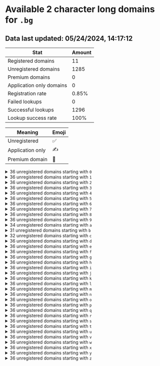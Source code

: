 # Available 2 character long domains for `.bg`

## Data last updated: 05/24/2024, 14:17:12

|Stat|Amount|
|--|--|
|Registered domains|11|
|Unregistered domains|1285|
|Premium domains|0|
|Application only domains|0|
|Registration rate|0.85%|
|Failed lookups|0|
|Successful lookups|1296|
|Lookup success rate|100%|


|Meaning|Emoji|
|--|--|
|Unregistered|:white_check_mark:|
|Application only|:writing_hand:|
|Premium domain|:gem:|

<details>
<summary>36 unregistered domains starting with <bold><code>0</code></bold></summary>

|Type|Domain|
|--|--|
|:white_check_mark:|`00.bg`|
|:white_check_mark:|`01.bg`|
|:white_check_mark:|`02.bg`|
|:white_check_mark:|`03.bg`|
|:white_check_mark:|`04.bg`|
|:white_check_mark:|`05.bg`|
|:white_check_mark:|`06.bg`|
|:white_check_mark:|`07.bg`|
|:white_check_mark:|`08.bg`|
|:white_check_mark:|`09.bg`|
|:white_check_mark:|`0a.bg`|
|:white_check_mark:|`0b.bg`|
|:white_check_mark:|`0c.bg`|
|:white_check_mark:|`0d.bg`|
|:white_check_mark:|`0e.bg`|
|:white_check_mark:|`0f.bg`|
|:white_check_mark:|`0g.bg`|
|:white_check_mark:|`0h.bg`|
|:white_check_mark:|`0i.bg`|
|:white_check_mark:|`0j.bg`|
|:white_check_mark:|`0k.bg`|
|:white_check_mark:|`0l.bg`|
|:white_check_mark:|`0m.bg`|
|:white_check_mark:|`0n.bg`|
|:white_check_mark:|`0o.bg`|
|:white_check_mark:|`0p.bg`|
|:white_check_mark:|`0q.bg`|
|:white_check_mark:|`0r.bg`|
|:white_check_mark:|`0s.bg`|
|:white_check_mark:|`0t.bg`|
|:white_check_mark:|`0u.bg`|
|:white_check_mark:|`0v.bg`|
|:white_check_mark:|`0w.bg`|
|:white_check_mark:|`0x.bg`|
|:white_check_mark:|`0y.bg`|
|:white_check_mark:|`0z.bg`|
</details>
<details>
<summary>36 unregistered domains starting with <bold><code>1</code></bold></summary>

|Type|Domain|
|--|--|
|:white_check_mark:|`10.bg`|
|:white_check_mark:|`11.bg`|
|:white_check_mark:|`12.bg`|
|:white_check_mark:|`13.bg`|
|:white_check_mark:|`14.bg`|
|:white_check_mark:|`15.bg`|
|:white_check_mark:|`16.bg`|
|:white_check_mark:|`17.bg`|
|:white_check_mark:|`18.bg`|
|:white_check_mark:|`19.bg`|
|:white_check_mark:|`1a.bg`|
|:white_check_mark:|`1b.bg`|
|:white_check_mark:|`1c.bg`|
|:white_check_mark:|`1d.bg`|
|:white_check_mark:|`1e.bg`|
|:white_check_mark:|`1f.bg`|
|:white_check_mark:|`1g.bg`|
|:white_check_mark:|`1h.bg`|
|:white_check_mark:|`1i.bg`|
|:white_check_mark:|`1j.bg`|
|:white_check_mark:|`1k.bg`|
|:white_check_mark:|`1l.bg`|
|:white_check_mark:|`1m.bg`|
|:white_check_mark:|`1n.bg`|
|:white_check_mark:|`1o.bg`|
|:white_check_mark:|`1p.bg`|
|:white_check_mark:|`1q.bg`|
|:white_check_mark:|`1r.bg`|
|:white_check_mark:|`1s.bg`|
|:white_check_mark:|`1t.bg`|
|:white_check_mark:|`1u.bg`|
|:white_check_mark:|`1v.bg`|
|:white_check_mark:|`1w.bg`|
|:white_check_mark:|`1x.bg`|
|:white_check_mark:|`1y.bg`|
|:white_check_mark:|`1z.bg`|
</details>
<details>
<summary>36 unregistered domains starting with <bold><code>2</code></bold></summary>

|Type|Domain|
|--|--|
|:white_check_mark:|`20.bg`|
|:white_check_mark:|`21.bg`|
|:white_check_mark:|`22.bg`|
|:white_check_mark:|`23.bg`|
|:white_check_mark:|`24.bg`|
|:white_check_mark:|`25.bg`|
|:white_check_mark:|`26.bg`|
|:white_check_mark:|`27.bg`|
|:white_check_mark:|`28.bg`|
|:white_check_mark:|`29.bg`|
|:white_check_mark:|`2a.bg`|
|:white_check_mark:|`2b.bg`|
|:white_check_mark:|`2c.bg`|
|:white_check_mark:|`2d.bg`|
|:white_check_mark:|`2e.bg`|
|:white_check_mark:|`2f.bg`|
|:white_check_mark:|`2g.bg`|
|:white_check_mark:|`2h.bg`|
|:white_check_mark:|`2i.bg`|
|:white_check_mark:|`2j.bg`|
|:white_check_mark:|`2k.bg`|
|:white_check_mark:|`2l.bg`|
|:white_check_mark:|`2m.bg`|
|:white_check_mark:|`2n.bg`|
|:white_check_mark:|`2o.bg`|
|:white_check_mark:|`2p.bg`|
|:white_check_mark:|`2q.bg`|
|:white_check_mark:|`2r.bg`|
|:white_check_mark:|`2s.bg`|
|:white_check_mark:|`2t.bg`|
|:white_check_mark:|`2u.bg`|
|:white_check_mark:|`2v.bg`|
|:white_check_mark:|`2w.bg`|
|:white_check_mark:|`2x.bg`|
|:white_check_mark:|`2y.bg`|
|:white_check_mark:|`2z.bg`|
</details>
<details>
<summary>36 unregistered domains starting with <bold><code>3</code></bold></summary>

|Type|Domain|
|--|--|
|:white_check_mark:|`30.bg`|
|:white_check_mark:|`31.bg`|
|:white_check_mark:|`32.bg`|
|:white_check_mark:|`33.bg`|
|:white_check_mark:|`34.bg`|
|:white_check_mark:|`35.bg`|
|:white_check_mark:|`36.bg`|
|:white_check_mark:|`37.bg`|
|:white_check_mark:|`38.bg`|
|:white_check_mark:|`39.bg`|
|:white_check_mark:|`3a.bg`|
|:white_check_mark:|`3b.bg`|
|:white_check_mark:|`3c.bg`|
|:white_check_mark:|`3d.bg`|
|:white_check_mark:|`3e.bg`|
|:white_check_mark:|`3f.bg`|
|:white_check_mark:|`3g.bg`|
|:white_check_mark:|`3h.bg`|
|:white_check_mark:|`3i.bg`|
|:white_check_mark:|`3j.bg`|
|:white_check_mark:|`3k.bg`|
|:white_check_mark:|`3l.bg`|
|:white_check_mark:|`3m.bg`|
|:white_check_mark:|`3n.bg`|
|:white_check_mark:|`3o.bg`|
|:white_check_mark:|`3p.bg`|
|:white_check_mark:|`3q.bg`|
|:white_check_mark:|`3r.bg`|
|:white_check_mark:|`3s.bg`|
|:white_check_mark:|`3t.bg`|
|:white_check_mark:|`3u.bg`|
|:white_check_mark:|`3v.bg`|
|:white_check_mark:|`3w.bg`|
|:white_check_mark:|`3x.bg`|
|:white_check_mark:|`3y.bg`|
|:white_check_mark:|`3z.bg`|
</details>
<details>
<summary>36 unregistered domains starting with <bold><code>4</code></bold></summary>

|Type|Domain|
|--|--|
|:white_check_mark:|`40.bg`|
|:white_check_mark:|`41.bg`|
|:white_check_mark:|`42.bg`|
|:white_check_mark:|`43.bg`|
|:white_check_mark:|`44.bg`|
|:white_check_mark:|`45.bg`|
|:white_check_mark:|`46.bg`|
|:white_check_mark:|`47.bg`|
|:white_check_mark:|`48.bg`|
|:white_check_mark:|`49.bg`|
|:white_check_mark:|`4a.bg`|
|:white_check_mark:|`4b.bg`|
|:white_check_mark:|`4c.bg`|
|:white_check_mark:|`4d.bg`|
|:white_check_mark:|`4e.bg`|
|:white_check_mark:|`4f.bg`|
|:white_check_mark:|`4g.bg`|
|:white_check_mark:|`4h.bg`|
|:white_check_mark:|`4i.bg`|
|:white_check_mark:|`4j.bg`|
|:white_check_mark:|`4k.bg`|
|:white_check_mark:|`4l.bg`|
|:white_check_mark:|`4m.bg`|
|:white_check_mark:|`4n.bg`|
|:white_check_mark:|`4o.bg`|
|:white_check_mark:|`4p.bg`|
|:white_check_mark:|`4q.bg`|
|:white_check_mark:|`4r.bg`|
|:white_check_mark:|`4s.bg`|
|:white_check_mark:|`4t.bg`|
|:white_check_mark:|`4u.bg`|
|:white_check_mark:|`4v.bg`|
|:white_check_mark:|`4w.bg`|
|:white_check_mark:|`4x.bg`|
|:white_check_mark:|`4y.bg`|
|:white_check_mark:|`4z.bg`|
</details>
<details>
<summary>36 unregistered domains starting with <bold><code>5</code></bold></summary>

|Type|Domain|
|--|--|
|:white_check_mark:|`50.bg`|
|:white_check_mark:|`51.bg`|
|:white_check_mark:|`52.bg`|
|:white_check_mark:|`53.bg`|
|:white_check_mark:|`54.bg`|
|:white_check_mark:|`55.bg`|
|:white_check_mark:|`56.bg`|
|:white_check_mark:|`57.bg`|
|:white_check_mark:|`58.bg`|
|:white_check_mark:|`59.bg`|
|:white_check_mark:|`5a.bg`|
|:white_check_mark:|`5b.bg`|
|:white_check_mark:|`5c.bg`|
|:white_check_mark:|`5d.bg`|
|:white_check_mark:|`5e.bg`|
|:white_check_mark:|`5f.bg`|
|:white_check_mark:|`5g.bg`|
|:white_check_mark:|`5h.bg`|
|:white_check_mark:|`5i.bg`|
|:white_check_mark:|`5j.bg`|
|:white_check_mark:|`5k.bg`|
|:white_check_mark:|`5l.bg`|
|:white_check_mark:|`5m.bg`|
|:white_check_mark:|`5n.bg`|
|:white_check_mark:|`5o.bg`|
|:white_check_mark:|`5p.bg`|
|:white_check_mark:|`5q.bg`|
|:white_check_mark:|`5r.bg`|
|:white_check_mark:|`5s.bg`|
|:white_check_mark:|`5t.bg`|
|:white_check_mark:|`5u.bg`|
|:white_check_mark:|`5v.bg`|
|:white_check_mark:|`5w.bg`|
|:white_check_mark:|`5x.bg`|
|:white_check_mark:|`5y.bg`|
|:white_check_mark:|`5z.bg`|
</details>
<details>
<summary>36 unregistered domains starting with <bold><code>6</code></bold></summary>

|Type|Domain|
|--|--|
|:white_check_mark:|`60.bg`|
|:white_check_mark:|`61.bg`|
|:white_check_mark:|`62.bg`|
|:white_check_mark:|`63.bg`|
|:white_check_mark:|`64.bg`|
|:white_check_mark:|`65.bg`|
|:white_check_mark:|`66.bg`|
|:white_check_mark:|`67.bg`|
|:white_check_mark:|`68.bg`|
|:white_check_mark:|`69.bg`|
|:white_check_mark:|`6a.bg`|
|:white_check_mark:|`6b.bg`|
|:white_check_mark:|`6c.bg`|
|:white_check_mark:|`6d.bg`|
|:white_check_mark:|`6e.bg`|
|:white_check_mark:|`6f.bg`|
|:white_check_mark:|`6g.bg`|
|:white_check_mark:|`6h.bg`|
|:white_check_mark:|`6i.bg`|
|:white_check_mark:|`6j.bg`|
|:white_check_mark:|`6k.bg`|
|:white_check_mark:|`6l.bg`|
|:white_check_mark:|`6m.bg`|
|:white_check_mark:|`6n.bg`|
|:white_check_mark:|`6o.bg`|
|:white_check_mark:|`6p.bg`|
|:white_check_mark:|`6q.bg`|
|:white_check_mark:|`6r.bg`|
|:white_check_mark:|`6s.bg`|
|:white_check_mark:|`6t.bg`|
|:white_check_mark:|`6u.bg`|
|:white_check_mark:|`6v.bg`|
|:white_check_mark:|`6w.bg`|
|:white_check_mark:|`6x.bg`|
|:white_check_mark:|`6y.bg`|
|:white_check_mark:|`6z.bg`|
</details>
<details>
<summary>36 unregistered domains starting with <bold><code>7</code></bold></summary>

|Type|Domain|
|--|--|
|:white_check_mark:|`70.bg`|
|:white_check_mark:|`71.bg`|
|:white_check_mark:|`72.bg`|
|:white_check_mark:|`73.bg`|
|:white_check_mark:|`74.bg`|
|:white_check_mark:|`75.bg`|
|:white_check_mark:|`76.bg`|
|:white_check_mark:|`77.bg`|
|:white_check_mark:|`78.bg`|
|:white_check_mark:|`79.bg`|
|:white_check_mark:|`7a.bg`|
|:white_check_mark:|`7b.bg`|
|:white_check_mark:|`7c.bg`|
|:white_check_mark:|`7d.bg`|
|:white_check_mark:|`7e.bg`|
|:white_check_mark:|`7f.bg`|
|:white_check_mark:|`7g.bg`|
|:white_check_mark:|`7h.bg`|
|:white_check_mark:|`7i.bg`|
|:white_check_mark:|`7j.bg`|
|:white_check_mark:|`7k.bg`|
|:white_check_mark:|`7l.bg`|
|:white_check_mark:|`7m.bg`|
|:white_check_mark:|`7n.bg`|
|:white_check_mark:|`7o.bg`|
|:white_check_mark:|`7p.bg`|
|:white_check_mark:|`7q.bg`|
|:white_check_mark:|`7r.bg`|
|:white_check_mark:|`7s.bg`|
|:white_check_mark:|`7t.bg`|
|:white_check_mark:|`7u.bg`|
|:white_check_mark:|`7v.bg`|
|:white_check_mark:|`7w.bg`|
|:white_check_mark:|`7x.bg`|
|:white_check_mark:|`7y.bg`|
|:white_check_mark:|`7z.bg`|
</details>
<details>
<summary>36 unregistered domains starting with <bold><code>8</code></bold></summary>

|Type|Domain|
|--|--|
|:white_check_mark:|`80.bg`|
|:white_check_mark:|`81.bg`|
|:white_check_mark:|`82.bg`|
|:white_check_mark:|`83.bg`|
|:white_check_mark:|`84.bg`|
|:white_check_mark:|`85.bg`|
|:white_check_mark:|`86.bg`|
|:white_check_mark:|`87.bg`|
|:white_check_mark:|`88.bg`|
|:white_check_mark:|`89.bg`|
|:white_check_mark:|`8a.bg`|
|:white_check_mark:|`8b.bg`|
|:white_check_mark:|`8c.bg`|
|:white_check_mark:|`8d.bg`|
|:white_check_mark:|`8e.bg`|
|:white_check_mark:|`8f.bg`|
|:white_check_mark:|`8g.bg`|
|:white_check_mark:|`8h.bg`|
|:white_check_mark:|`8i.bg`|
|:white_check_mark:|`8j.bg`|
|:white_check_mark:|`8k.bg`|
|:white_check_mark:|`8l.bg`|
|:white_check_mark:|`8m.bg`|
|:white_check_mark:|`8n.bg`|
|:white_check_mark:|`8o.bg`|
|:white_check_mark:|`8p.bg`|
|:white_check_mark:|`8q.bg`|
|:white_check_mark:|`8r.bg`|
|:white_check_mark:|`8s.bg`|
|:white_check_mark:|`8t.bg`|
|:white_check_mark:|`8u.bg`|
|:white_check_mark:|`8v.bg`|
|:white_check_mark:|`8w.bg`|
|:white_check_mark:|`8x.bg`|
|:white_check_mark:|`8y.bg`|
|:white_check_mark:|`8z.bg`|
</details>
<details>
<summary>36 unregistered domains starting with <bold><code>9</code></bold></summary>

|Type|Domain|
|--|--|
|:white_check_mark:|`90.bg`|
|:white_check_mark:|`91.bg`|
|:white_check_mark:|`92.bg`|
|:white_check_mark:|`93.bg`|
|:white_check_mark:|`94.bg`|
|:white_check_mark:|`95.bg`|
|:white_check_mark:|`96.bg`|
|:white_check_mark:|`97.bg`|
|:white_check_mark:|`98.bg`|
|:white_check_mark:|`99.bg`|
|:white_check_mark:|`9a.bg`|
|:white_check_mark:|`9b.bg`|
|:white_check_mark:|`9c.bg`|
|:white_check_mark:|`9d.bg`|
|:white_check_mark:|`9e.bg`|
|:white_check_mark:|`9f.bg`|
|:white_check_mark:|`9g.bg`|
|:white_check_mark:|`9h.bg`|
|:white_check_mark:|`9i.bg`|
|:white_check_mark:|`9j.bg`|
|:white_check_mark:|`9k.bg`|
|:white_check_mark:|`9l.bg`|
|:white_check_mark:|`9m.bg`|
|:white_check_mark:|`9n.bg`|
|:white_check_mark:|`9o.bg`|
|:white_check_mark:|`9p.bg`|
|:white_check_mark:|`9q.bg`|
|:white_check_mark:|`9r.bg`|
|:white_check_mark:|`9s.bg`|
|:white_check_mark:|`9t.bg`|
|:white_check_mark:|`9u.bg`|
|:white_check_mark:|`9v.bg`|
|:white_check_mark:|`9w.bg`|
|:white_check_mark:|`9x.bg`|
|:white_check_mark:|`9y.bg`|
|:white_check_mark:|`9z.bg`|
</details>
<details>
<summary>34 unregistered domains starting with <bold><code>a</code></bold></summary>

|Type|Domain|
|--|--|
|:white_check_mark:|`a0.bg`|
|:white_check_mark:|`a1.bg`|
|:white_check_mark:|`a2.bg`|
|:white_check_mark:|`a3.bg`|
|:white_check_mark:|`a4.bg`|
|:white_check_mark:|`a5.bg`|
|:white_check_mark:|`a6.bg`|
|:white_check_mark:|`a7.bg`|
|:white_check_mark:|`a8.bg`|
|:white_check_mark:|`a9.bg`|
|:white_check_mark:|`ac.bg`|
|:white_check_mark:|`ad.bg`|
|:white_check_mark:|`ae.bg`|
|:white_check_mark:|`af.bg`|
|:white_check_mark:|`ag.bg`|
|:white_check_mark:|`ah.bg`|
|:white_check_mark:|`ai.bg`|
|:white_check_mark:|`aj.bg`|
|:white_check_mark:|`ak.bg`|
|:white_check_mark:|`al.bg`|
|:white_check_mark:|`am.bg`|
|:white_check_mark:|`an.bg`|
|:white_check_mark:|`ao.bg`|
|:white_check_mark:|`ap.bg`|
|:white_check_mark:|`aq.bg`|
|:white_check_mark:|`ar.bg`|
|:white_check_mark:|`as.bg`|
|:white_check_mark:|`at.bg`|
|:white_check_mark:|`au.bg`|
|:white_check_mark:|`av.bg`|
|:white_check_mark:|`aw.bg`|
|:white_check_mark:|`ax.bg`|
|:white_check_mark:|`ay.bg`|
|:white_check_mark:|`az.bg`|
</details>
<details>
<summary>31 unregistered domains starting with <bold><code>b</code></bold></summary>

|Type|Domain|
|--|--|
|:white_check_mark:|`b0.bg`|
|:white_check_mark:|`b1.bg`|
|:white_check_mark:|`b2.bg`|
|:white_check_mark:|`b3.bg`|
|:white_check_mark:|`b4.bg`|
|:white_check_mark:|`b5.bg`|
|:white_check_mark:|`b6.bg`|
|:white_check_mark:|`b7.bg`|
|:white_check_mark:|`b8.bg`|
|:white_check_mark:|`b9.bg`|
|:white_check_mark:|`ba.bg`|
|:white_check_mark:|`bb.bg`|
|:white_check_mark:|`bc.bg`|
|:white_check_mark:|`bd.bg`|
|:white_check_mark:|`bf.bg`|
|:white_check_mark:|`bg.bg`|
|:white_check_mark:|`bj.bg`|
|:white_check_mark:|`bk.bg`|
|:white_check_mark:|`bl.bg`|
|:white_check_mark:|`bm.bg`|
|:white_check_mark:|`bn.bg`|
|:white_check_mark:|`bo.bg`|
|:white_check_mark:|`bp.bg`|
|:white_check_mark:|`bq.bg`|
|:white_check_mark:|`br.bg`|
|:white_check_mark:|`bs.bg`|
|:white_check_mark:|`bt.bg`|
|:white_check_mark:|`bu.bg`|
|:white_check_mark:|`bw.bg`|
|:white_check_mark:|`by.bg`|
|:white_check_mark:|`bz.bg`|
</details>
<details>
<summary>32 unregistered domains starting with <bold><code>c</code></bold></summary>

|Type|Domain|
|--|--|
|:white_check_mark:|`c0.bg`|
|:white_check_mark:|`c1.bg`|
|:white_check_mark:|`c2.bg`|
|:white_check_mark:|`c3.bg`|
|:white_check_mark:|`c4.bg`|
|:white_check_mark:|`c5.bg`|
|:white_check_mark:|`c6.bg`|
|:white_check_mark:|`c7.bg`|
|:white_check_mark:|`c8.bg`|
|:white_check_mark:|`c9.bg`|
|:white_check_mark:|`ca.bg`|
|:white_check_mark:|`cb.bg`|
|:white_check_mark:|`cc.bg`|
|:white_check_mark:|`cd.bg`|
|:white_check_mark:|`ce.bg`|
|:white_check_mark:|`cf.bg`|
|:white_check_mark:|`cg.bg`|
|:white_check_mark:|`cj.bg`|
|:white_check_mark:|`ck.bg`|
|:white_check_mark:|`cl.bg`|
|:white_check_mark:|`co.bg`|
|:white_check_mark:|`cp.bg`|
|:white_check_mark:|`cq.bg`|
|:white_check_mark:|`cr.bg`|
|:white_check_mark:|`cs.bg`|
|:white_check_mark:|`ct.bg`|
|:white_check_mark:|`cu.bg`|
|:white_check_mark:|`cv.bg`|
|:white_check_mark:|`cw.bg`|
|:white_check_mark:|`cx.bg`|
|:white_check_mark:|`cy.bg`|
|:white_check_mark:|`cz.bg`|
</details>
<details>
<summary>36 unregistered domains starting with <bold><code>d</code></bold></summary>

|Type|Domain|
|--|--|
|:white_check_mark:|`d0.bg`|
|:white_check_mark:|`d1.bg`|
|:white_check_mark:|`d2.bg`|
|:white_check_mark:|`d3.bg`|
|:white_check_mark:|`d4.bg`|
|:white_check_mark:|`d5.bg`|
|:white_check_mark:|`d6.bg`|
|:white_check_mark:|`d7.bg`|
|:white_check_mark:|`d8.bg`|
|:white_check_mark:|`d9.bg`|
|:white_check_mark:|`da.bg`|
|:white_check_mark:|`db.bg`|
|:white_check_mark:|`dc.bg`|
|:white_check_mark:|`dd.bg`|
|:white_check_mark:|`de.bg`|
|:white_check_mark:|`df.bg`|
|:white_check_mark:|`dg.bg`|
|:white_check_mark:|`dh.bg`|
|:white_check_mark:|`di.bg`|
|:white_check_mark:|`dj.bg`|
|:white_check_mark:|`dk.bg`|
|:white_check_mark:|`dl.bg`|
|:white_check_mark:|`dm.bg`|
|:white_check_mark:|`dn.bg`|
|:white_check_mark:|`do.bg`|
|:white_check_mark:|`dp.bg`|
|:white_check_mark:|`dq.bg`|
|:white_check_mark:|`dr.bg`|
|:white_check_mark:|`ds.bg`|
|:white_check_mark:|`dt.bg`|
|:white_check_mark:|`du.bg`|
|:white_check_mark:|`dv.bg`|
|:white_check_mark:|`dw.bg`|
|:white_check_mark:|`dx.bg`|
|:white_check_mark:|`dy.bg`|
|:white_check_mark:|`dz.bg`|
</details>
<details>
<summary>36 unregistered domains starting with <bold><code>e</code></bold></summary>

|Type|Domain|
|--|--|
|:white_check_mark:|`e0.bg`|
|:white_check_mark:|`e1.bg`|
|:white_check_mark:|`e2.bg`|
|:white_check_mark:|`e3.bg`|
|:white_check_mark:|`e4.bg`|
|:white_check_mark:|`e5.bg`|
|:white_check_mark:|`e6.bg`|
|:white_check_mark:|`e7.bg`|
|:white_check_mark:|`e8.bg`|
|:white_check_mark:|`e9.bg`|
|:white_check_mark:|`ea.bg`|
|:white_check_mark:|`eb.bg`|
|:white_check_mark:|`ec.bg`|
|:white_check_mark:|`ed.bg`|
|:white_check_mark:|`ee.bg`|
|:white_check_mark:|`ef.bg`|
|:white_check_mark:|`eg.bg`|
|:white_check_mark:|`eh.bg`|
|:white_check_mark:|`ei.bg`|
|:white_check_mark:|`ej.bg`|
|:white_check_mark:|`ek.bg`|
|:white_check_mark:|`el.bg`|
|:white_check_mark:|`em.bg`|
|:white_check_mark:|`en.bg`|
|:white_check_mark:|`eo.bg`|
|:white_check_mark:|`ep.bg`|
|:white_check_mark:|`eq.bg`|
|:white_check_mark:|`er.bg`|
|:white_check_mark:|`es.bg`|
|:white_check_mark:|`et.bg`|
|:white_check_mark:|`eu.bg`|
|:white_check_mark:|`ev.bg`|
|:white_check_mark:|`ew.bg`|
|:white_check_mark:|`ex.bg`|
|:white_check_mark:|`ey.bg`|
|:white_check_mark:|`ez.bg`|
</details>
<details>
<summary>36 unregistered domains starting with <bold><code>f</code></bold></summary>

|Type|Domain|
|--|--|
|:white_check_mark:|`f0.bg`|
|:white_check_mark:|`f1.bg`|
|:white_check_mark:|`f2.bg`|
|:white_check_mark:|`f3.bg`|
|:white_check_mark:|`f4.bg`|
|:white_check_mark:|`f5.bg`|
|:white_check_mark:|`f6.bg`|
|:white_check_mark:|`f7.bg`|
|:white_check_mark:|`f8.bg`|
|:white_check_mark:|`f9.bg`|
|:white_check_mark:|`fa.bg`|
|:white_check_mark:|`fb.bg`|
|:white_check_mark:|`fc.bg`|
|:white_check_mark:|`fd.bg`|
|:white_check_mark:|`fe.bg`|
|:white_check_mark:|`ff.bg`|
|:white_check_mark:|`fg.bg`|
|:white_check_mark:|`fh.bg`|
|:white_check_mark:|`fi.bg`|
|:white_check_mark:|`fj.bg`|
|:white_check_mark:|`fk.bg`|
|:white_check_mark:|`fl.bg`|
|:white_check_mark:|`fm.bg`|
|:white_check_mark:|`fn.bg`|
|:white_check_mark:|`fo.bg`|
|:white_check_mark:|`fp.bg`|
|:white_check_mark:|`fq.bg`|
|:white_check_mark:|`fr.bg`|
|:white_check_mark:|`fs.bg`|
|:white_check_mark:|`ft.bg`|
|:white_check_mark:|`fu.bg`|
|:white_check_mark:|`fv.bg`|
|:white_check_mark:|`fw.bg`|
|:white_check_mark:|`fx.bg`|
|:white_check_mark:|`fy.bg`|
|:white_check_mark:|`fz.bg`|
</details>
<details>
<summary>36 unregistered domains starting with <bold><code>g</code></bold></summary>

|Type|Domain|
|--|--|
|:white_check_mark:|`g0.bg`|
|:white_check_mark:|`g1.bg`|
|:white_check_mark:|`g2.bg`|
|:white_check_mark:|`g3.bg`|
|:white_check_mark:|`g4.bg`|
|:white_check_mark:|`g5.bg`|
|:white_check_mark:|`g6.bg`|
|:white_check_mark:|`g7.bg`|
|:white_check_mark:|`g8.bg`|
|:white_check_mark:|`g9.bg`|
|:white_check_mark:|`ga.bg`|
|:white_check_mark:|`gb.bg`|
|:white_check_mark:|`gc.bg`|
|:white_check_mark:|`gd.bg`|
|:white_check_mark:|`ge.bg`|
|:white_check_mark:|`gf.bg`|
|:white_check_mark:|`gg.bg`|
|:white_check_mark:|`gh.bg`|
|:white_check_mark:|`gi.bg`|
|:white_check_mark:|`gj.bg`|
|:white_check_mark:|`gk.bg`|
|:white_check_mark:|`gl.bg`|
|:white_check_mark:|`gm.bg`|
|:white_check_mark:|`gn.bg`|
|:white_check_mark:|`go.bg`|
|:white_check_mark:|`gp.bg`|
|:white_check_mark:|`gq.bg`|
|:white_check_mark:|`gr.bg`|
|:white_check_mark:|`gs.bg`|
|:white_check_mark:|`gt.bg`|
|:white_check_mark:|`gu.bg`|
|:white_check_mark:|`gv.bg`|
|:white_check_mark:|`gw.bg`|
|:white_check_mark:|`gx.bg`|
|:white_check_mark:|`gy.bg`|
|:white_check_mark:|`gz.bg`|
</details>
<details>
<summary>36 unregistered domains starting with <bold><code>h</code></bold></summary>

|Type|Domain|
|--|--|
|:white_check_mark:|`h0.bg`|
|:white_check_mark:|`h1.bg`|
|:white_check_mark:|`h2.bg`|
|:white_check_mark:|`h3.bg`|
|:white_check_mark:|`h4.bg`|
|:white_check_mark:|`h5.bg`|
|:white_check_mark:|`h6.bg`|
|:white_check_mark:|`h7.bg`|
|:white_check_mark:|`h8.bg`|
|:white_check_mark:|`h9.bg`|
|:white_check_mark:|`ha.bg`|
|:white_check_mark:|`hb.bg`|
|:white_check_mark:|`hc.bg`|
|:white_check_mark:|`hd.bg`|
|:white_check_mark:|`he.bg`|
|:white_check_mark:|`hf.bg`|
|:white_check_mark:|`hg.bg`|
|:white_check_mark:|`hh.bg`|
|:white_check_mark:|`hi.bg`|
|:white_check_mark:|`hj.bg`|
|:white_check_mark:|`hk.bg`|
|:white_check_mark:|`hl.bg`|
|:white_check_mark:|`hm.bg`|
|:white_check_mark:|`hn.bg`|
|:white_check_mark:|`ho.bg`|
|:white_check_mark:|`hp.bg`|
|:white_check_mark:|`hq.bg`|
|:white_check_mark:|`hr.bg`|
|:white_check_mark:|`hs.bg`|
|:white_check_mark:|`ht.bg`|
|:white_check_mark:|`hu.bg`|
|:white_check_mark:|`hv.bg`|
|:white_check_mark:|`hw.bg`|
|:white_check_mark:|`hx.bg`|
|:white_check_mark:|`hy.bg`|
|:white_check_mark:|`hz.bg`|
</details>
<details>
<summary>36 unregistered domains starting with <bold><code>i</code></bold></summary>

|Type|Domain|
|--|--|
|:white_check_mark:|`i0.bg`|
|:white_check_mark:|`i1.bg`|
|:white_check_mark:|`i2.bg`|
|:white_check_mark:|`i3.bg`|
|:white_check_mark:|`i4.bg`|
|:white_check_mark:|`i5.bg`|
|:white_check_mark:|`i6.bg`|
|:white_check_mark:|`i7.bg`|
|:white_check_mark:|`i8.bg`|
|:white_check_mark:|`i9.bg`|
|:white_check_mark:|`ia.bg`|
|:white_check_mark:|`ib.bg`|
|:white_check_mark:|`ic.bg`|
|:white_check_mark:|`id.bg`|
|:white_check_mark:|`ie.bg`|
|:white_check_mark:|`if.bg`|
|:white_check_mark:|`ig.bg`|
|:white_check_mark:|`ih.bg`|
|:white_check_mark:|`ii.bg`|
|:white_check_mark:|`ij.bg`|
|:white_check_mark:|`ik.bg`|
|:white_check_mark:|`il.bg`|
|:white_check_mark:|`im.bg`|
|:white_check_mark:|`in.bg`|
|:white_check_mark:|`io.bg`|
|:white_check_mark:|`ip.bg`|
|:white_check_mark:|`iq.bg`|
|:white_check_mark:|`ir.bg`|
|:white_check_mark:|`is.bg`|
|:white_check_mark:|`it.bg`|
|:white_check_mark:|`iu.bg`|
|:white_check_mark:|`iv.bg`|
|:white_check_mark:|`iw.bg`|
|:white_check_mark:|`ix.bg`|
|:white_check_mark:|`iy.bg`|
|:white_check_mark:|`iz.bg`|
</details>
<details>
<summary>36 unregistered domains starting with <bold><code>j</code></bold></summary>

|Type|Domain|
|--|--|
|:white_check_mark:|`j0.bg`|
|:white_check_mark:|`j1.bg`|
|:white_check_mark:|`j2.bg`|
|:white_check_mark:|`j3.bg`|
|:white_check_mark:|`j4.bg`|
|:white_check_mark:|`j5.bg`|
|:white_check_mark:|`j6.bg`|
|:white_check_mark:|`j7.bg`|
|:white_check_mark:|`j8.bg`|
|:white_check_mark:|`j9.bg`|
|:white_check_mark:|`ja.bg`|
|:white_check_mark:|`jb.bg`|
|:white_check_mark:|`jc.bg`|
|:white_check_mark:|`jd.bg`|
|:white_check_mark:|`je.bg`|
|:white_check_mark:|`jf.bg`|
|:white_check_mark:|`jg.bg`|
|:white_check_mark:|`jh.bg`|
|:white_check_mark:|`ji.bg`|
|:white_check_mark:|`jj.bg`|
|:white_check_mark:|`jk.bg`|
|:white_check_mark:|`jl.bg`|
|:white_check_mark:|`jm.bg`|
|:white_check_mark:|`jn.bg`|
|:white_check_mark:|`jo.bg`|
|:white_check_mark:|`jp.bg`|
|:white_check_mark:|`jq.bg`|
|:white_check_mark:|`jr.bg`|
|:white_check_mark:|`js.bg`|
|:white_check_mark:|`jt.bg`|
|:white_check_mark:|`ju.bg`|
|:white_check_mark:|`jv.bg`|
|:white_check_mark:|`jw.bg`|
|:white_check_mark:|`jx.bg`|
|:white_check_mark:|`jy.bg`|
|:white_check_mark:|`jz.bg`|
</details>
<details>
<summary>36 unregistered domains starting with <bold><code>k</code></bold></summary>

|Type|Domain|
|--|--|
|:white_check_mark:|`k0.bg`|
|:white_check_mark:|`k1.bg`|
|:white_check_mark:|`k2.bg`|
|:white_check_mark:|`k3.bg`|
|:white_check_mark:|`k4.bg`|
|:white_check_mark:|`k5.bg`|
|:white_check_mark:|`k6.bg`|
|:white_check_mark:|`k7.bg`|
|:white_check_mark:|`k8.bg`|
|:white_check_mark:|`k9.bg`|
|:white_check_mark:|`ka.bg`|
|:white_check_mark:|`kb.bg`|
|:white_check_mark:|`kc.bg`|
|:white_check_mark:|`kd.bg`|
|:white_check_mark:|`ke.bg`|
|:white_check_mark:|`kf.bg`|
|:white_check_mark:|`kg.bg`|
|:white_check_mark:|`kh.bg`|
|:white_check_mark:|`ki.bg`|
|:white_check_mark:|`kj.bg`|
|:white_check_mark:|`kk.bg`|
|:white_check_mark:|`kl.bg`|
|:white_check_mark:|`km.bg`|
|:white_check_mark:|`kn.bg`|
|:white_check_mark:|`ko.bg`|
|:white_check_mark:|`kp.bg`|
|:white_check_mark:|`kq.bg`|
|:white_check_mark:|`kr.bg`|
|:white_check_mark:|`ks.bg`|
|:white_check_mark:|`kt.bg`|
|:white_check_mark:|`ku.bg`|
|:white_check_mark:|`kv.bg`|
|:white_check_mark:|`kw.bg`|
|:white_check_mark:|`kx.bg`|
|:white_check_mark:|`ky.bg`|
|:white_check_mark:|`kz.bg`|
</details>
<details>
<summary>36 unregistered domains starting with <bold><code>l</code></bold></summary>

|Type|Domain|
|--|--|
|:white_check_mark:|`l0.bg`|
|:white_check_mark:|`l1.bg`|
|:white_check_mark:|`l2.bg`|
|:white_check_mark:|`l3.bg`|
|:white_check_mark:|`l4.bg`|
|:white_check_mark:|`l5.bg`|
|:white_check_mark:|`l6.bg`|
|:white_check_mark:|`l7.bg`|
|:white_check_mark:|`l8.bg`|
|:white_check_mark:|`l9.bg`|
|:white_check_mark:|`la.bg`|
|:white_check_mark:|`lb.bg`|
|:white_check_mark:|`lc.bg`|
|:white_check_mark:|`ld.bg`|
|:white_check_mark:|`le.bg`|
|:white_check_mark:|`lf.bg`|
|:white_check_mark:|`lg.bg`|
|:white_check_mark:|`lh.bg`|
|:white_check_mark:|`li.bg`|
|:white_check_mark:|`lj.bg`|
|:white_check_mark:|`lk.bg`|
|:white_check_mark:|`ll.bg`|
|:white_check_mark:|`lm.bg`|
|:white_check_mark:|`ln.bg`|
|:white_check_mark:|`lo.bg`|
|:white_check_mark:|`lp.bg`|
|:white_check_mark:|`lq.bg`|
|:white_check_mark:|`lr.bg`|
|:white_check_mark:|`ls.bg`|
|:white_check_mark:|`lt.bg`|
|:white_check_mark:|`lu.bg`|
|:white_check_mark:|`lv.bg`|
|:white_check_mark:|`lw.bg`|
|:white_check_mark:|`lx.bg`|
|:white_check_mark:|`ly.bg`|
|:white_check_mark:|`lz.bg`|
</details>
<details>
<summary>36 unregistered domains starting with <bold><code>m</code></bold></summary>

|Type|Domain|
|--|--|
|:white_check_mark:|`m0.bg`|
|:white_check_mark:|`m1.bg`|
|:white_check_mark:|`m2.bg`|
|:white_check_mark:|`m3.bg`|
|:white_check_mark:|`m4.bg`|
|:white_check_mark:|`m5.bg`|
|:white_check_mark:|`m6.bg`|
|:white_check_mark:|`m7.bg`|
|:white_check_mark:|`m8.bg`|
|:white_check_mark:|`m9.bg`|
|:white_check_mark:|`ma.bg`|
|:white_check_mark:|`mb.bg`|
|:white_check_mark:|`mc.bg`|
|:white_check_mark:|`md.bg`|
|:white_check_mark:|`me.bg`|
|:white_check_mark:|`mf.bg`|
|:white_check_mark:|`mg.bg`|
|:white_check_mark:|`mh.bg`|
|:white_check_mark:|`mi.bg`|
|:white_check_mark:|`mj.bg`|
|:white_check_mark:|`mk.bg`|
|:white_check_mark:|`ml.bg`|
|:white_check_mark:|`mm.bg`|
|:white_check_mark:|`mn.bg`|
|:white_check_mark:|`mo.bg`|
|:white_check_mark:|`mp.bg`|
|:white_check_mark:|`mq.bg`|
|:white_check_mark:|`mr.bg`|
|:white_check_mark:|`ms.bg`|
|:white_check_mark:|`mt.bg`|
|:white_check_mark:|`mu.bg`|
|:white_check_mark:|`mv.bg`|
|:white_check_mark:|`mw.bg`|
|:white_check_mark:|`mx.bg`|
|:white_check_mark:|`my.bg`|
|:white_check_mark:|`mz.bg`|
</details>
<details>
<summary>36 unregistered domains starting with <bold><code>n</code></bold></summary>

|Type|Domain|
|--|--|
|:white_check_mark:|`n0.bg`|
|:white_check_mark:|`n1.bg`|
|:white_check_mark:|`n2.bg`|
|:white_check_mark:|`n3.bg`|
|:white_check_mark:|`n4.bg`|
|:white_check_mark:|`n5.bg`|
|:white_check_mark:|`n6.bg`|
|:white_check_mark:|`n7.bg`|
|:white_check_mark:|`n8.bg`|
|:white_check_mark:|`n9.bg`|
|:white_check_mark:|`na.bg`|
|:white_check_mark:|`nb.bg`|
|:white_check_mark:|`nc.bg`|
|:white_check_mark:|`nd.bg`|
|:white_check_mark:|`ne.bg`|
|:white_check_mark:|`nf.bg`|
|:white_check_mark:|`ng.bg`|
|:white_check_mark:|`nh.bg`|
|:white_check_mark:|`ni.bg`|
|:white_check_mark:|`nj.bg`|
|:white_check_mark:|`nk.bg`|
|:white_check_mark:|`nl.bg`|
|:white_check_mark:|`nm.bg`|
|:white_check_mark:|`nn.bg`|
|:white_check_mark:|`no.bg`|
|:white_check_mark:|`np.bg`|
|:white_check_mark:|`nq.bg`|
|:white_check_mark:|`nr.bg`|
|:white_check_mark:|`ns.bg`|
|:white_check_mark:|`nt.bg`|
|:white_check_mark:|`nu.bg`|
|:white_check_mark:|`nv.bg`|
|:white_check_mark:|`nw.bg`|
|:white_check_mark:|`nx.bg`|
|:white_check_mark:|`ny.bg`|
|:white_check_mark:|`nz.bg`|
</details>
<details>
<summary>36 unregistered domains starting with <bold><code>o</code></bold></summary>

|Type|Domain|
|--|--|
|:white_check_mark:|`o0.bg`|
|:white_check_mark:|`o1.bg`|
|:white_check_mark:|`o2.bg`|
|:white_check_mark:|`o3.bg`|
|:white_check_mark:|`o4.bg`|
|:white_check_mark:|`o5.bg`|
|:white_check_mark:|`o6.bg`|
|:white_check_mark:|`o7.bg`|
|:white_check_mark:|`o8.bg`|
|:white_check_mark:|`o9.bg`|
|:white_check_mark:|`oa.bg`|
|:white_check_mark:|`ob.bg`|
|:white_check_mark:|`oc.bg`|
|:white_check_mark:|`od.bg`|
|:white_check_mark:|`oe.bg`|
|:white_check_mark:|`of.bg`|
|:white_check_mark:|`og.bg`|
|:white_check_mark:|`oh.bg`|
|:white_check_mark:|`oi.bg`|
|:white_check_mark:|`oj.bg`|
|:white_check_mark:|`ok.bg`|
|:white_check_mark:|`ol.bg`|
|:white_check_mark:|`om.bg`|
|:white_check_mark:|`on.bg`|
|:white_check_mark:|`oo.bg`|
|:white_check_mark:|`op.bg`|
|:white_check_mark:|`oq.bg`|
|:white_check_mark:|`or.bg`|
|:white_check_mark:|`os.bg`|
|:white_check_mark:|`ot.bg`|
|:white_check_mark:|`ou.bg`|
|:white_check_mark:|`ov.bg`|
|:white_check_mark:|`ow.bg`|
|:white_check_mark:|`ox.bg`|
|:white_check_mark:|`oy.bg`|
|:white_check_mark:|`oz.bg`|
</details>
<details>
<summary>36 unregistered domains starting with <bold><code>p</code></bold></summary>

|Type|Domain|
|--|--|
|:white_check_mark:|`p0.bg`|
|:white_check_mark:|`p1.bg`|
|:white_check_mark:|`p2.bg`|
|:white_check_mark:|`p3.bg`|
|:white_check_mark:|`p4.bg`|
|:white_check_mark:|`p5.bg`|
|:white_check_mark:|`p6.bg`|
|:white_check_mark:|`p7.bg`|
|:white_check_mark:|`p8.bg`|
|:white_check_mark:|`p9.bg`|
|:white_check_mark:|`pa.bg`|
|:white_check_mark:|`pb.bg`|
|:white_check_mark:|`pc.bg`|
|:white_check_mark:|`pd.bg`|
|:white_check_mark:|`pe.bg`|
|:white_check_mark:|`pf.bg`|
|:white_check_mark:|`pg.bg`|
|:white_check_mark:|`ph.bg`|
|:white_check_mark:|`pi.bg`|
|:white_check_mark:|`pj.bg`|
|:white_check_mark:|`pk.bg`|
|:white_check_mark:|`pl.bg`|
|:white_check_mark:|`pm.bg`|
|:white_check_mark:|`pn.bg`|
|:white_check_mark:|`po.bg`|
|:white_check_mark:|`pp.bg`|
|:white_check_mark:|`pq.bg`|
|:white_check_mark:|`pr.bg`|
|:white_check_mark:|`ps.bg`|
|:white_check_mark:|`pt.bg`|
|:white_check_mark:|`pu.bg`|
|:white_check_mark:|`pv.bg`|
|:white_check_mark:|`pw.bg`|
|:white_check_mark:|`px.bg`|
|:white_check_mark:|`py.bg`|
|:white_check_mark:|`pz.bg`|
</details>
<details>
<summary>36 unregistered domains starting with <bold><code>q</code></bold></summary>

|Type|Domain|
|--|--|
|:white_check_mark:|`q0.bg`|
|:white_check_mark:|`q1.bg`|
|:white_check_mark:|`q2.bg`|
|:white_check_mark:|`q3.bg`|
|:white_check_mark:|`q4.bg`|
|:white_check_mark:|`q5.bg`|
|:white_check_mark:|`q6.bg`|
|:white_check_mark:|`q7.bg`|
|:white_check_mark:|`q8.bg`|
|:white_check_mark:|`q9.bg`|
|:white_check_mark:|`qa.bg`|
|:white_check_mark:|`qb.bg`|
|:white_check_mark:|`qc.bg`|
|:white_check_mark:|`qd.bg`|
|:white_check_mark:|`qe.bg`|
|:white_check_mark:|`qf.bg`|
|:white_check_mark:|`qg.bg`|
|:white_check_mark:|`qh.bg`|
|:white_check_mark:|`qi.bg`|
|:white_check_mark:|`qj.bg`|
|:white_check_mark:|`qk.bg`|
|:white_check_mark:|`ql.bg`|
|:white_check_mark:|`qm.bg`|
|:white_check_mark:|`qn.bg`|
|:white_check_mark:|`qo.bg`|
|:white_check_mark:|`qp.bg`|
|:white_check_mark:|`qq.bg`|
|:white_check_mark:|`qr.bg`|
|:white_check_mark:|`qs.bg`|
|:white_check_mark:|`qt.bg`|
|:white_check_mark:|`qu.bg`|
|:white_check_mark:|`qv.bg`|
|:white_check_mark:|`qw.bg`|
|:white_check_mark:|`qx.bg`|
|:white_check_mark:|`qy.bg`|
|:white_check_mark:|`qz.bg`|
</details>
<details>
<summary>36 unregistered domains starting with <bold><code>r</code></bold></summary>

|Type|Domain|
|--|--|
|:white_check_mark:|`r0.bg`|
|:white_check_mark:|`r1.bg`|
|:white_check_mark:|`r2.bg`|
|:white_check_mark:|`r3.bg`|
|:white_check_mark:|`r4.bg`|
|:white_check_mark:|`r5.bg`|
|:white_check_mark:|`r6.bg`|
|:white_check_mark:|`r7.bg`|
|:white_check_mark:|`r8.bg`|
|:white_check_mark:|`r9.bg`|
|:white_check_mark:|`ra.bg`|
|:white_check_mark:|`rb.bg`|
|:white_check_mark:|`rc.bg`|
|:white_check_mark:|`rd.bg`|
|:white_check_mark:|`re.bg`|
|:white_check_mark:|`rf.bg`|
|:white_check_mark:|`rg.bg`|
|:white_check_mark:|`rh.bg`|
|:white_check_mark:|`ri.bg`|
|:white_check_mark:|`rj.bg`|
|:white_check_mark:|`rk.bg`|
|:white_check_mark:|`rl.bg`|
|:white_check_mark:|`rm.bg`|
|:white_check_mark:|`rn.bg`|
|:white_check_mark:|`ro.bg`|
|:white_check_mark:|`rp.bg`|
|:white_check_mark:|`rq.bg`|
|:white_check_mark:|`rr.bg`|
|:white_check_mark:|`rs.bg`|
|:white_check_mark:|`rt.bg`|
|:white_check_mark:|`ru.bg`|
|:white_check_mark:|`rv.bg`|
|:white_check_mark:|`rw.bg`|
|:white_check_mark:|`rx.bg`|
|:white_check_mark:|`ry.bg`|
|:white_check_mark:|`rz.bg`|
</details>
<details>
<summary>36 unregistered domains starting with <bold><code>s</code></bold></summary>

|Type|Domain|
|--|--|
|:white_check_mark:|`s0.bg`|
|:white_check_mark:|`s1.bg`|
|:white_check_mark:|`s2.bg`|
|:white_check_mark:|`s3.bg`|
|:white_check_mark:|`s4.bg`|
|:white_check_mark:|`s5.bg`|
|:white_check_mark:|`s6.bg`|
|:white_check_mark:|`s7.bg`|
|:white_check_mark:|`s8.bg`|
|:white_check_mark:|`s9.bg`|
|:white_check_mark:|`sa.bg`|
|:white_check_mark:|`sb.bg`|
|:white_check_mark:|`sc.bg`|
|:white_check_mark:|`sd.bg`|
|:white_check_mark:|`se.bg`|
|:white_check_mark:|`sf.bg`|
|:white_check_mark:|`sg.bg`|
|:white_check_mark:|`sh.bg`|
|:white_check_mark:|`si.bg`|
|:white_check_mark:|`sj.bg`|
|:white_check_mark:|`sk.bg`|
|:white_check_mark:|`sl.bg`|
|:white_check_mark:|`sm.bg`|
|:white_check_mark:|`sn.bg`|
|:white_check_mark:|`so.bg`|
|:white_check_mark:|`sp.bg`|
|:white_check_mark:|`sq.bg`|
|:white_check_mark:|`sr.bg`|
|:white_check_mark:|`ss.bg`|
|:white_check_mark:|`st.bg`|
|:white_check_mark:|`su.bg`|
|:white_check_mark:|`sv.bg`|
|:white_check_mark:|`sw.bg`|
|:white_check_mark:|`sx.bg`|
|:white_check_mark:|`sy.bg`|
|:white_check_mark:|`sz.bg`|
</details>
<details>
<summary>36 unregistered domains starting with <bold><code>t</code></bold></summary>

|Type|Domain|
|--|--|
|:white_check_mark:|`t0.bg`|
|:white_check_mark:|`t1.bg`|
|:white_check_mark:|`t2.bg`|
|:white_check_mark:|`t3.bg`|
|:white_check_mark:|`t4.bg`|
|:white_check_mark:|`t5.bg`|
|:white_check_mark:|`t6.bg`|
|:white_check_mark:|`t7.bg`|
|:white_check_mark:|`t8.bg`|
|:white_check_mark:|`t9.bg`|
|:white_check_mark:|`ta.bg`|
|:white_check_mark:|`tb.bg`|
|:white_check_mark:|`tc.bg`|
|:white_check_mark:|`td.bg`|
|:white_check_mark:|`te.bg`|
|:white_check_mark:|`tf.bg`|
|:white_check_mark:|`tg.bg`|
|:white_check_mark:|`th.bg`|
|:white_check_mark:|`ti.bg`|
|:white_check_mark:|`tj.bg`|
|:white_check_mark:|`tk.bg`|
|:white_check_mark:|`tl.bg`|
|:white_check_mark:|`tm.bg`|
|:white_check_mark:|`tn.bg`|
|:white_check_mark:|`to.bg`|
|:white_check_mark:|`tp.bg`|
|:white_check_mark:|`tq.bg`|
|:white_check_mark:|`tr.bg`|
|:white_check_mark:|`ts.bg`|
|:white_check_mark:|`tt.bg`|
|:white_check_mark:|`tu.bg`|
|:white_check_mark:|`tv.bg`|
|:white_check_mark:|`tw.bg`|
|:white_check_mark:|`tx.bg`|
|:white_check_mark:|`ty.bg`|
|:white_check_mark:|`tz.bg`|
</details>
<details>
<summary>36 unregistered domains starting with <bold><code>u</code></bold></summary>

|Type|Domain|
|--|--|
|:white_check_mark:|`u0.bg`|
|:white_check_mark:|`u1.bg`|
|:white_check_mark:|`u2.bg`|
|:white_check_mark:|`u3.bg`|
|:white_check_mark:|`u4.bg`|
|:white_check_mark:|`u5.bg`|
|:white_check_mark:|`u6.bg`|
|:white_check_mark:|`u7.bg`|
|:white_check_mark:|`u8.bg`|
|:white_check_mark:|`u9.bg`|
|:white_check_mark:|`ua.bg`|
|:white_check_mark:|`ub.bg`|
|:white_check_mark:|`uc.bg`|
|:white_check_mark:|`ud.bg`|
|:white_check_mark:|`ue.bg`|
|:white_check_mark:|`uf.bg`|
|:white_check_mark:|`ug.bg`|
|:white_check_mark:|`uh.bg`|
|:white_check_mark:|`ui.bg`|
|:white_check_mark:|`uj.bg`|
|:white_check_mark:|`uk.bg`|
|:white_check_mark:|`ul.bg`|
|:white_check_mark:|`um.bg`|
|:white_check_mark:|`un.bg`|
|:white_check_mark:|`uo.bg`|
|:white_check_mark:|`up.bg`|
|:white_check_mark:|`uq.bg`|
|:white_check_mark:|`ur.bg`|
|:white_check_mark:|`us.bg`|
|:white_check_mark:|`ut.bg`|
|:white_check_mark:|`uu.bg`|
|:white_check_mark:|`uv.bg`|
|:white_check_mark:|`uw.bg`|
|:white_check_mark:|`ux.bg`|
|:white_check_mark:|`uy.bg`|
|:white_check_mark:|`uz.bg`|
</details>
<details>
<summary>36 unregistered domains starting with <bold><code>v</code></bold></summary>

|Type|Domain|
|--|--|
|:white_check_mark:|`v0.bg`|
|:white_check_mark:|`v1.bg`|
|:white_check_mark:|`v2.bg`|
|:white_check_mark:|`v3.bg`|
|:white_check_mark:|`v4.bg`|
|:white_check_mark:|`v5.bg`|
|:white_check_mark:|`v6.bg`|
|:white_check_mark:|`v7.bg`|
|:white_check_mark:|`v8.bg`|
|:white_check_mark:|`v9.bg`|
|:white_check_mark:|`va.bg`|
|:white_check_mark:|`vb.bg`|
|:white_check_mark:|`vc.bg`|
|:white_check_mark:|`vd.bg`|
|:white_check_mark:|`ve.bg`|
|:white_check_mark:|`vf.bg`|
|:white_check_mark:|`vg.bg`|
|:white_check_mark:|`vh.bg`|
|:white_check_mark:|`vi.bg`|
|:white_check_mark:|`vj.bg`|
|:white_check_mark:|`vk.bg`|
|:white_check_mark:|`vl.bg`|
|:white_check_mark:|`vm.bg`|
|:white_check_mark:|`vn.bg`|
|:white_check_mark:|`vo.bg`|
|:white_check_mark:|`vp.bg`|
|:white_check_mark:|`vq.bg`|
|:white_check_mark:|`vr.bg`|
|:white_check_mark:|`vs.bg`|
|:white_check_mark:|`vt.bg`|
|:white_check_mark:|`vu.bg`|
|:white_check_mark:|`vv.bg`|
|:white_check_mark:|`vw.bg`|
|:white_check_mark:|`vx.bg`|
|:white_check_mark:|`vy.bg`|
|:white_check_mark:|`vz.bg`|
</details>
<details>
<summary>36 unregistered domains starting with <bold><code>w</code></bold></summary>

|Type|Domain|
|--|--|
|:white_check_mark:|`w0.bg`|
|:white_check_mark:|`w1.bg`|
|:white_check_mark:|`w2.bg`|
|:white_check_mark:|`w3.bg`|
|:white_check_mark:|`w4.bg`|
|:white_check_mark:|`w5.bg`|
|:white_check_mark:|`w6.bg`|
|:white_check_mark:|`w7.bg`|
|:white_check_mark:|`w8.bg`|
|:white_check_mark:|`w9.bg`|
|:white_check_mark:|`wa.bg`|
|:white_check_mark:|`wb.bg`|
|:white_check_mark:|`wc.bg`|
|:white_check_mark:|`wd.bg`|
|:white_check_mark:|`we.bg`|
|:white_check_mark:|`wf.bg`|
|:white_check_mark:|`wg.bg`|
|:white_check_mark:|`wh.bg`|
|:white_check_mark:|`wi.bg`|
|:white_check_mark:|`wj.bg`|
|:white_check_mark:|`wk.bg`|
|:white_check_mark:|`wl.bg`|
|:white_check_mark:|`wm.bg`|
|:white_check_mark:|`wn.bg`|
|:white_check_mark:|`wo.bg`|
|:white_check_mark:|`wp.bg`|
|:white_check_mark:|`wq.bg`|
|:white_check_mark:|`wr.bg`|
|:white_check_mark:|`ws.bg`|
|:white_check_mark:|`wt.bg`|
|:white_check_mark:|`wu.bg`|
|:white_check_mark:|`wv.bg`|
|:white_check_mark:|`ww.bg`|
|:white_check_mark:|`wx.bg`|
|:white_check_mark:|`wy.bg`|
|:white_check_mark:|`wz.bg`|
</details>
<details>
<summary>36 unregistered domains starting with <bold><code>x</code></bold></summary>

|Type|Domain|
|--|--|
|:white_check_mark:|`x0.bg`|
|:white_check_mark:|`x1.bg`|
|:white_check_mark:|`x2.bg`|
|:white_check_mark:|`x3.bg`|
|:white_check_mark:|`x4.bg`|
|:white_check_mark:|`x5.bg`|
|:white_check_mark:|`x6.bg`|
|:white_check_mark:|`x7.bg`|
|:white_check_mark:|`x8.bg`|
|:white_check_mark:|`x9.bg`|
|:white_check_mark:|`xa.bg`|
|:white_check_mark:|`xb.bg`|
|:white_check_mark:|`xc.bg`|
|:white_check_mark:|`xd.bg`|
|:white_check_mark:|`xe.bg`|
|:white_check_mark:|`xf.bg`|
|:white_check_mark:|`xg.bg`|
|:white_check_mark:|`xh.bg`|
|:white_check_mark:|`xi.bg`|
|:white_check_mark:|`xj.bg`|
|:white_check_mark:|`xk.bg`|
|:white_check_mark:|`xl.bg`|
|:white_check_mark:|`xm.bg`|
|:white_check_mark:|`xn.bg`|
|:white_check_mark:|`xo.bg`|
|:white_check_mark:|`xp.bg`|
|:white_check_mark:|`xq.bg`|
|:white_check_mark:|`xr.bg`|
|:white_check_mark:|`xs.bg`|
|:white_check_mark:|`xt.bg`|
|:white_check_mark:|`xu.bg`|
|:white_check_mark:|`xv.bg`|
|:white_check_mark:|`xw.bg`|
|:white_check_mark:|`xx.bg`|
|:white_check_mark:|`xy.bg`|
|:white_check_mark:|`xz.bg`|
</details>
<details>
<summary>36 unregistered domains starting with <bold><code>y</code></bold></summary>

|Type|Domain|
|--|--|
|:white_check_mark:|`y0.bg`|
|:white_check_mark:|`y1.bg`|
|:white_check_mark:|`y2.bg`|
|:white_check_mark:|`y3.bg`|
|:white_check_mark:|`y4.bg`|
|:white_check_mark:|`y5.bg`|
|:white_check_mark:|`y6.bg`|
|:white_check_mark:|`y7.bg`|
|:white_check_mark:|`y8.bg`|
|:white_check_mark:|`y9.bg`|
|:white_check_mark:|`ya.bg`|
|:white_check_mark:|`yb.bg`|
|:white_check_mark:|`yc.bg`|
|:white_check_mark:|`yd.bg`|
|:white_check_mark:|`ye.bg`|
|:white_check_mark:|`yf.bg`|
|:white_check_mark:|`yg.bg`|
|:white_check_mark:|`yh.bg`|
|:white_check_mark:|`yi.bg`|
|:white_check_mark:|`yj.bg`|
|:white_check_mark:|`yk.bg`|
|:white_check_mark:|`yl.bg`|
|:white_check_mark:|`ym.bg`|
|:white_check_mark:|`yn.bg`|
|:white_check_mark:|`yo.bg`|
|:white_check_mark:|`yp.bg`|
|:white_check_mark:|`yq.bg`|
|:white_check_mark:|`yr.bg`|
|:white_check_mark:|`ys.bg`|
|:white_check_mark:|`yt.bg`|
|:white_check_mark:|`yu.bg`|
|:white_check_mark:|`yv.bg`|
|:white_check_mark:|`yw.bg`|
|:white_check_mark:|`yx.bg`|
|:white_check_mark:|`yy.bg`|
|:white_check_mark:|`yz.bg`|
</details>
<details>
<summary>36 unregistered domains starting with <bold><code>z</code></bold></summary>

|Type|Domain|
|--|--|
|:white_check_mark:|`z0.bg`|
|:white_check_mark:|`z1.bg`|
|:white_check_mark:|`z2.bg`|
|:white_check_mark:|`z3.bg`|
|:white_check_mark:|`z4.bg`|
|:white_check_mark:|`z5.bg`|
|:white_check_mark:|`z6.bg`|
|:white_check_mark:|`z7.bg`|
|:white_check_mark:|`z8.bg`|
|:white_check_mark:|`z9.bg`|
|:white_check_mark:|`za.bg`|
|:white_check_mark:|`zb.bg`|
|:white_check_mark:|`zc.bg`|
|:white_check_mark:|`zd.bg`|
|:white_check_mark:|`ze.bg`|
|:white_check_mark:|`zf.bg`|
|:white_check_mark:|`zg.bg`|
|:white_check_mark:|`zh.bg`|
|:white_check_mark:|`zi.bg`|
|:white_check_mark:|`zj.bg`|
|:white_check_mark:|`zk.bg`|
|:white_check_mark:|`zl.bg`|
|:white_check_mark:|`zm.bg`|
|:white_check_mark:|`zn.bg`|
|:white_check_mark:|`zo.bg`|
|:white_check_mark:|`zp.bg`|
|:white_check_mark:|`zq.bg`|
|:white_check_mark:|`zr.bg`|
|:white_check_mark:|`zs.bg`|
|:white_check_mark:|`zt.bg`|
|:white_check_mark:|`zu.bg`|
|:white_check_mark:|`zv.bg`|
|:white_check_mark:|`zw.bg`|
|:white_check_mark:|`zx.bg`|
|:white_check_mark:|`zy.bg`|
|:white_check_mark:|`zz.bg`|
</details>